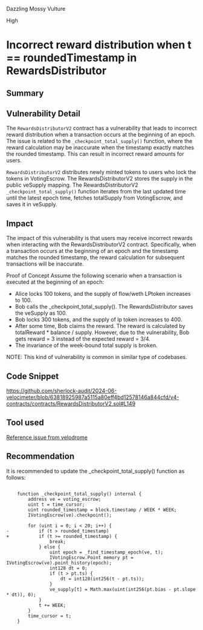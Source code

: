 Dazzling Mossy Vulture

High

# Incorrect reward distribution when t == roundedTimestamp in RewardsDistributor

## Summary


## Vulnerability Detail
The ```RewardsDistributorV2``` contract has a vulnerability that leads to incorrect reward distribution when a transaction occurs at the beginning of an epoch. The issue is related to the ```_checkpoint_total_supply()``` function, where the reward calculation may be inaccurate when the timestamp exactly matches the rounded timestamp. This can result in incorrect reward amounts for users. 

```RewardsDistributorV2``` distributes newly minted tokens to users who lock the tokens in VotingEscrow. The RewardsDistributorV2 stores the supply in the public veSupply mapping. The RewardsDistributorV2 ```_checkpoint_total_supply()``` function iterates from the last updated time until the latest epoch time, fetches totalSupply from VotingEscrow, and saves it in veSupply.

## Impact

The impact of this vulnerability is that users may receive incorrect rewards when interacting with the RewardsDistributorV2 contract. Specifically, when a transaction occurs at the beginning of an epoch and the timestamp matches the rounded timestamp, the reward calculation for subsequent transactions will be inaccurate.

Proof of Concept
Assume the following scenario when a transaction is executed at the beginning of an epoch:

- Alice locks 100 tokens, and the supply of flow/weth LPtoken increases to 100.
- Bob calls the _checkpoint_total_supply(). The RewardsDistributor saves the veSupply as 100.
- Bob locks 300 tokens, and the supply of lp token increases to 400.
- After some time, Bob claims the reward. The reward is calculated by totalReward * balance / supply. However, due to the vulnerability, Bob gets reward = 3 instead of the expected reward = 3/4.
- The invariance of the week-bound total supply is broken.

NOTE: This kind of vulnerability is common in similar type of codebases.

## Code Snippet
https://github.com/sherlock-audit/2024-06-velocimeter/blob/63818925987a5115a80eff4bd12578146a844cfd/v4-contracts/contracts/RewardsDistributorV2.sol#L149

## Tool used
[Reference issue from velodrome](https://solodit.xyz/issues/rewarddistributor-caching-totalsupply-leading-to-incorrect-reward-calculation-spearbit-none-velodrome-finance-pdf) 

## Recommendation
It is recommended to update the _checkpoint_total_supply() function as follows:

```solidity

    function _checkpoint_total_supply() internal {
        address ve = voting_escrow;
        uint t = time_cursor;
        uint rounded_timestamp = block.timestamp / WEEK * WEEK;
        IVotingEscrow(ve).checkpoint();

        for (uint i = 0; i < 20; i++) {
-           if (t > rounded_timestamp) 
+           if (t >= rounded_timestamp) {
                break;
            } else {
                uint epoch = _find_timestamp_epoch(ve, t);
                IVotingEscrow.Point memory pt = IVotingEscrow(ve).point_history(epoch);
                int128 dt = 0;
                if (t > pt.ts) {
                    dt = int128(int256(t - pt.ts));
                }
                ve_supply[t] = Math.max(uint(int256(pt.bias - pt.slope * dt)), 0);
            }
            t += WEEK;
        }
        time_cursor = t;
    }
```
